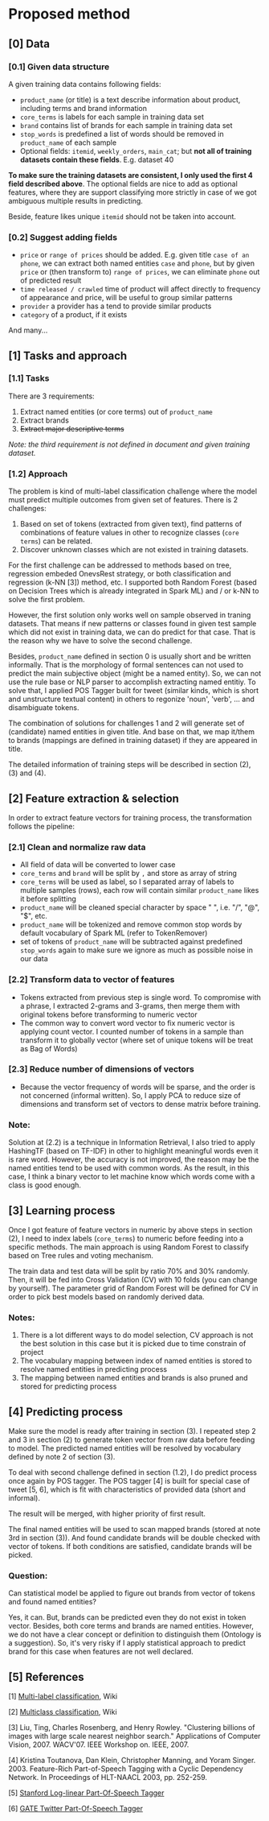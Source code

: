 Proposed method
===============

[0] __Data__
------------

### [0.1] Given data structure

A given training data contains following fields:

- `product_name` (or title) is a text describe information about product, including terms and brand information
- `core_terms` is labels for each sample in training data set
- `brand` contains list of brands for each sample in training data set
- `stop_words` is predefined a list of words should be removed in `product_name` of each sample
- Optional fields: `itemid`, `weekly_orders`, `main_cat`; but __not all of training datasets contain these fields__.
                   E.g. dataset 40

**To make sure the training datasets are consistent, I only used the first 4 field described above**. The optional fields
are nice to add as optional features, where they are support classifying more strictly in case of we got ambiguous 
multiple results in predicting.

Beside, feature likes unique `itemid` should not be taken into account.


### [0.2] Suggest adding fields

- `price` or `range of prices` should be added. E.g. given title `case of an phone`, we can extract both named entities
  `case` and `phone`, but by given `price` or (then transform to) `range of prices`, we can eliminate `phone` out of
  predicted result
- `time released / crawled` time of product will affect directly to frequency of appearance and price, will be useful
  to group similar patterns
- `provider` a provider has a tend to provide similar products
- `category` of a product, if it exists

And many...



[1] __Tasks and approach__
--------------------------

### [1.1] Tasks

There are 3 requirements:

1. Extract named entities (or core terms) out of `product_name`
2. Extract brands
3. ~~Extract major descriptive terms~~

*Note: the third requirement is not defined in document and given training dataset.*


### [1.2] Approach

The problem is kind of multi-label classification challenge where the model must predict multiple outcomes from given
set of features. There is 2 challenges:

1. Based on set of tokens (extracted from given text), find patterns of combinations of feature values in other to
recognize classes (`core terms`) can be related.
2. Discover unknown classes which are not existed in training datasets.

For the first challenge can be addressed to methods based on tree, regression embeded OnevsRest strategy, or both
classification and regression (k-NN  [3]) method, etc. I supported both Random Forest (based on Decision Trees which is
already integrated in Spark ML) and / or k-NN to solve the first problem.

However, the first solution only works well on sample observed in traning datasets. That means if new patterns or
classes found in given test sample which did not exist in training data, we can do predict for that case. That is the
reason why we have to solve the second challenge.

Besides, `product_name` defined in section 0 is usually short and be written informally. That is the morphology of
formal sentences can not used to predict the main subjective object (might be a named entity). So, we can not use
the rule base or NLP parser to accomplish extracting named entitiy. To solve that, I applied POS Tagger built for tweet
(similar kinds, which is short and unstructure textual content) in others to regonize 'noun', 'verb', ... and
disambiguate tokens.

The combination of solutions for challenges 1 and 2 will generate set of (candidate) named entities in given title. And
base on that, we map it/them to brands (mappings are defined in training dataset) if they are appeared in title.

The detailed information of training steps will be described in section (2), (3) and (4).



[2] __Feature extraction & selection__
--------------------------------------

In order to extract feature vectors for training process, the transformation follows the pipeline:


### [2.1] Clean and normalize raw data

* All field of data will be converted to lower case
* `core_terms` and `brand` will be split by `,` and store as array of string
* `core_terms` will be used as label, so I separated array of labels to multiple samples (rows), each row will contain
  similar `product_name` likes it before splitting
* `product_name` will be cleaned special character by space " ", i.e. "/", "@", "$", etc.
* `product_name` will be tokenized and remove common stop words by default vocabulary of Spark ML
  (refer to TokenRemover)
* set of tokens of `product_name` will be subtracted against predefined `stop_words` again to make sure we ignore
  as much as possible noise in our data


### [2.2] Transform data to vector of features

* Tokens extracted from previous step is single word. To compromise with a phrase, I extracted 2-grams and 3-grams,
  then merge them with original tokens before transforming to numeric vector
* The common way to convert word vector to fix numeric vector is applying count vector. I counted number of tokens in
  a sample than transform it to globally vector (where set of unique tokens will be treat as Bag of Words)


### [2.3] Reduce number of dimensions of vectors

* Because the vector frequency of words will be sparse, and the order is not concerned (informal written). So, I apply
  PCA to reduce size of dimensions and transform set of vectors to dense matrix before training.


### Note:

Solution at (2.2) is a technique in Information Retrieval, I also tried to apply HashingTF (based on TF-IDF) in other to
highlight meaningful words even it is rare word. However, the accuracy is not improved, the reason may be the named
entities tend to be used with common words. As the result, in this case, I think a binary vector to let machine know
which words come with a class is good enough.



[3] __Learning process__
------------------------

Once I got feature of feature vectors in numeric by above steps in section (2), I need to index labels (`core_terms`) to
numeric before feeding into a specific methods. The main approach is using Random Forest to classify based on Tree rules
and voting mechanism.

The train data and test data will be split by ratio 70% and 30% randomly. Then, it will be fed into Cross
Validation (CV) with 10 folds (you can change by yourself). The parameter grid of Random Forest will be defined for CV
in order to pick best models based on randomly derived data.

### Notes:

1. There is a lot different ways to do model selection, CV approach is not the best solution in this case but it
   is picked due to time constrain of project
2. The vocabulary mapping between index of named entities is stored to resolve named entities in predicting process
3. The mapping between named entities and brands is also pruned and stored for predicting process



[4] __Predicting process__
--------------------------

Make sure the model is ready after training in section (3). I repeated step 2 and 3 in section (2) to generate token
vector from raw data before feeding to model. The predicted named entities will be resolved by vocabulary defined by
note 2 of section (3).

To deal with second challenge defined in section (1.2), I do predict process once again by POS tagger. The POS tagger
[4] is built for special case of tweet [5, 6], which is fit with characteristics of provided data (short and informal).

The result will be merged, with higher priority of first result.

The final named entities will be used to scan mapped brands (stored at note 3rd in section (3)). And found candidate
brands will be double checked with vector of tokens. If both conditions are satisfied, candidate brands will be picked.

### Question:

Can statistical model be applied to figure out brands from vector of tokens and found named entities?

Yes, it can. But, brands can be predicted even they do not exist in token vector. Besides, both core terms and brands
are named entities. However, we do not have a clear concept or definition to distinguish them (Ontology is a
suggestion). So, it's very risky if I apply statistical approach to predict brand for this case when features are
not well declared.



[5] __References__
------------------

[1] [Multi-label classification](https://en.wikipedia.org/wiki/Multi-label_classification), Wiki

[2] [Multiclass classification](https://en.wikipedia.org/wiki/Multiclass_classification), Wiki

[3] Liu, Ting, Charles Rosenberg, and Henry Rowley. "Clustering billions of images with large scale nearest neighbor search." Applications of Computer Vision, 2007. WACV'07. IEEE Workshop on. IEEE, 2007.

[4] Kristina Toutanova, Dan Klein, Christopher Manning, and Yoram Singer. 2003. Feature-Rich Part-of-Speech Tagging with a Cyclic Dependency Network. In Proceedings of HLT-NAACL 2003, pp. 252-259.

[5] [Stanford Log-linear Part-Of-Speech Tagger](https://nlp.stanford.edu/software/tagger.shtml)

[6] [GATE Twitter Part-Of-Speech Tagger](https://gate.ac.uk/wiki/twitter-postagger.html)
